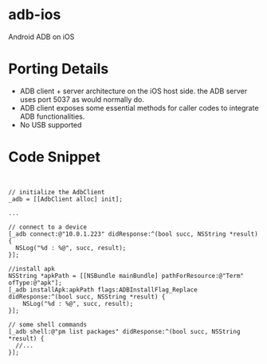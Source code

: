 # adb-ios
Android ADB on iOS

# Porting Details
- ADB client + server architecture on the iOS host side. the ADB server uses port 5037 as would normally do.
- ADB client exposes some essential methods for caller codes to integrate ADB functionalities.
- No USB supported

# Code Snippet

<pre><code>

// initialize the AdbClient
_adb = [[AdbClient alloc] init];

...

// connect to a device
[_adb connect:@"10.0.1.223" didResponse:^(bool succ, NSString *result) {
  NSLog("%d : %@", succ, result); 
}];

//install apk
NSString *apkPath = [[NSBundle mainBundle] pathForResource:@"Term" ofType:@"apk"];
[_adb installApk:apkPath flags:ADBInstallFlag_Replace didResponse:^(bool succ, NSString *result) {
    NSLog("%d : %@", succ, result);       
}];

// some shell commands
[_adb shell:@"pm list packages" didResponse:^(bool succ, NSString *result) {
  //...
}];

</code></pre>


